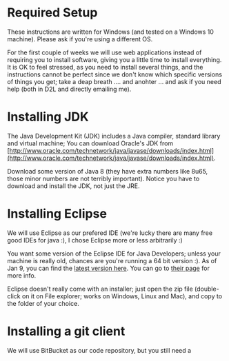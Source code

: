 Required Setup
===

These instructions are written for Windows (and tested on a Windows 10 machine). Please ask if you're using a different OS.

For the first couple of weeks we will use web applications instead of requiring you to install software, giving you a little time to install everything. It is OK to feel stressed, as you need to install several things, and the instructions cannot be perfect since we don't know which specific versions of things you get; take a deap breath .... and anohter ... and ask if you need help (both in D2L and directly emailing me). 

# Installing JDK

The Java Development Kit (JDK) includes a Java compiler, standard library and virtual machine; You can download Oracle's JDK from [http://www.oracle.com/technetwork/java/javase/downloads/index.html](http://www.oracle.com/technetwork/java/javase/downloads/index.html).

Download some version of Java 8 (they have extra numbers like 8u65, those minor numbers are not terribly important). Notice you have to download and install the JDK, not just the JRE.

# Installing Eclipse

We will use Eclipse as our prefered IDE (we're lucky there are many free good IDEs for java :), I chose Eclipse more or less arbitrarily :)

You want some version of the Eclipse IDE for Java Developers; unless your machine is really old, chances are you're running a 64 bit version :). As of Jan 9, you can find the [latest version here](http://www.eclipse.org/downloads/download.php?file=/technology/epp/downloads/release/mars/1/eclipse-java-mars-1-win32-x86_64.zip). You can go to [their page](http://www.eclipse.org/downloads/packages/eclipse-ide-java-developers/mars1) for more info.

Eclipse doesn't really come with an installer; just open the zip file (double-click on it on File explorer; works on Windows, Linux and Mac), and copy to the folder of your choice. 

# Installing a git client

We will use BitBucket as our code repository, but you still need a 
